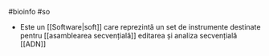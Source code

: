 #bioinfo #so 
- Este un [[Software|soft]] care reprezintă un set de instrumente destinate pentru [[asamblearea secvențială]] editarea și analiza secvențială [[ADN]] 